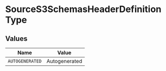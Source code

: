 # SourceS3SchemasHeaderDefinitionType


## Values

| Name            | Value           |
| --------------- | --------------- |
| `AUTOGENERATED` | Autogenerated   |